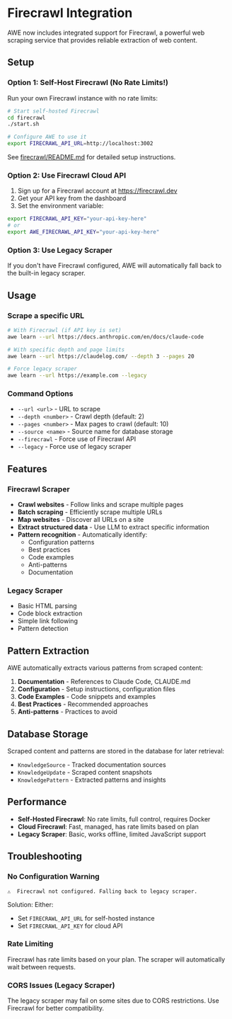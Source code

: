 # Firecrawl Integration

AWE now includes integrated support for Firecrawl, a powerful web scraping service that provides reliable extraction of web content.

## Setup

### Option 1: Self-Host Firecrawl (No Rate Limits!)

Run your own Firecrawl instance with no rate limits:

```bash
# Start self-hosted Firecrawl
cd firecrawl
./start.sh

# Configure AWE to use it
export FIRECRAWL_API_URL=http://localhost:3002
```

See [firecrawl/README.md](../firecrawl/README.md) for detailed setup instructions.

### Option 2: Use Firecrawl Cloud API

1. Sign up for a Firecrawl account at https://firecrawl.dev
2. Get your API key from the dashboard
3. Set the environment variable:

```bash
export FIRECRAWL_API_KEY="your-api-key-here"
# or
export AWE_FIRECRAWL_API_KEY="your-api-key-here"
```

### Option 3: Use Legacy Scraper

If you don't have Firecrawl configured, AWE will automatically fall back to the built-in legacy scraper.

## Usage

### Scrape a specific URL

```bash
# With Firecrawl (if API key is set)
awe learn --url https://docs.anthropic.com/en/docs/claude-code

# With specific depth and page limits
awe learn --url https://claudelog.com/ --depth 3 --pages 20

# Force legacy scraper
awe learn --url https://example.com --legacy
```

### Command Options

- `--url <url>` - URL to scrape
- `--depth <number>` - Crawl depth (default: 2)
- `--pages <number>` - Max pages to crawl (default: 10)
- `--source <name>` - Source name for database storage
- `--firecrawl` - Force use of Firecrawl API
- `--legacy` - Force use of legacy scraper

## Features

### Firecrawl Scraper
- **Crawl websites** - Follow links and scrape multiple pages
- **Batch scraping** - Efficiently scrape multiple URLs
- **Map websites** - Discover all URLs on a site
- **Extract structured data** - Use LLM to extract specific information
- **Pattern recognition** - Automatically identify:
  - Configuration patterns
  - Best practices
  - Code examples
  - Anti-patterns
  - Documentation

### Legacy Scraper
- Basic HTML parsing
- Code block extraction
- Simple link following
- Pattern detection

## Pattern Extraction

AWE automatically extracts various patterns from scraped content:

1. **Documentation** - References to Claude Code, CLAUDE.md
2. **Configuration** - Setup instructions, configuration files
3. **Code Examples** - Code snippets and examples
4. **Best Practices** - Recommended approaches
5. **Anti-patterns** - Practices to avoid

## Database Storage

Scraped content and patterns are stored in the database for later retrieval:

- `KnowledgeSource` - Tracked documentation sources
- `KnowledgeUpdate` - Scraped content snapshots
- `KnowledgePattern` - Extracted patterns and insights

## Performance

- **Self-Hosted Firecrawl**: No rate limits, full control, requires Docker
- **Cloud Firecrawl**: Fast, managed, has rate limits based on plan
- **Legacy Scraper**: Basic, works offline, limited JavaScript support

## Troubleshooting

### No Configuration Warning
```
⚠️  Firecrawl not configured. Falling back to legacy scraper.
```

Solution: Either:
- Set `FIRECRAWL_API_URL` for self-hosted instance
- Set `FIRECRAWL_API_KEY` for cloud API

### Rate Limiting
Firecrawl has rate limits based on your plan. The scraper will automatically wait between requests.

### CORS Issues (Legacy Scraper)
The legacy scraper may fail on some sites due to CORS restrictions. Use Firecrawl for better compatibility.